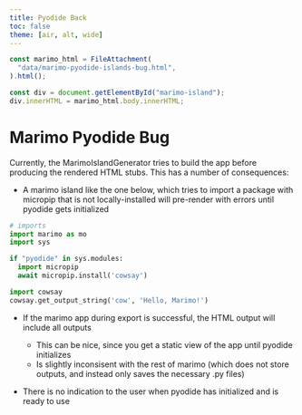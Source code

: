 ```yaml
---
title: Pyodide Back
toc: false
theme: [air, alt, wide]
---
```


<script type="module" src="https://cdn.jsdelivr.net/npm/@marimo-team/islands@0.6.2/dist/main.js"></script>
<link
    href="https://cdn.jsdelivr.net/npm/@marimo-team/islands@0.6.2/dist/style.css"
    rel="stylesheet"
    crossorigin="anonymous"
/>
<link rel="preconnect" href="https://fonts.googleapis.com" />
<link
    rel="preconnect"
    href="https://fonts.gstatic.com"
    crossorigin
/>
<link href="https://fonts.googleapis.com/css2?family=Fira+Mono:wght@400;500;700&amp;family=Lora&amp;family=PT+Sans:wght@400;700&amp;display=swap" rel="stylesheet" />
<link
    rel="stylesheet"
    href="https://cdn.jsdelivr.net/npm/katex@0.16.10/dist/katex.min.css"
    integrity="sha384-wcIxkf4k558AjM3Yz3BBFQUbk/zgIYC2R0QpeeYb+TwlBVMrlgLqwRjRtGZiK7ww"
    crossorigin="anonymous"
/>

```js
const marimo_html = FileAttachment(
  "data/marimo-pyodide-islands-bug.html",
).html();
```

```js
const div = document.getElementById("marimo-island");
div.innerHTML = marimo_html.body.innerHTML;
```

# Marimo Pyodide Bug

Currently, the MarimoIslandGenerator tries to build the app before producing the rendered HTML stubs. This has a number of consequences:

- A marimo island like the one below, which tries to import a package with micropip that is not locally-installed will pre-render with errors until pyodide gets initialized

```python
# imports
import marimo as mo
import sys

if "pyodide" in sys.modules:
  import micropip
  await micropip.install('cowsay')

import cowsay
cowsay.get_output_string('cow', 'Hello, Marimo!')
```

<div style="max-width:960px;" id="marimo-island"></div>

- If the marimo app during export is successful, the HTML output will include all outputs

  - This can be nice, since you get a static view of the app until pyodide initializes
  - Is slightly inconsisent with the rest of marimo (which does not store outputs, and instead only saves the necessary .py files)

- There is no indication to the user when pyodide has initialized and is ready to use
